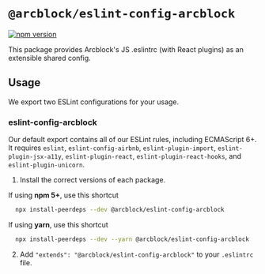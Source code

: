 # `@arcblock/eslint-config-arcblock`

[![npm version](https://badge.fury.io/js/%40arcblock%2Feslint-config-arcblock.svg)](https://badge.fury.io/js/%40arcblock%2Feslint-config-arcblock)

This package provides Arcblock's JS .eslintrc (with React plugins) as an extensible shared config.

## Usage

We export two ESLint configurations for your usage.

### eslint-config-arcblock

Our default export contains all of our ESLint rules, including ECMAScript 6+. It requires `eslint`, `eslint-config-airbnb`, `eslint-plugin-import`, `eslint-plugin-jsx-a11y`, `eslint-plugin-react`, `eslint-plugin-react-hooks`, and `eslint-plugin-unicorn`.

1. Install the correct versions of each package.

If using **npm 5+**, use this shortcut

```sh
  npx install-peerdeps --dev @arcblock/eslint-config-arcblock
```

If using **yarn**, use this shortcut

```sh
  npx install-peerdeps --dev --yarn @arcblock/eslint-config-arcblock
```

2. Add `"extends": "@arcblock/eslint-config-arcblock"` to your `.eslintrc` file.
